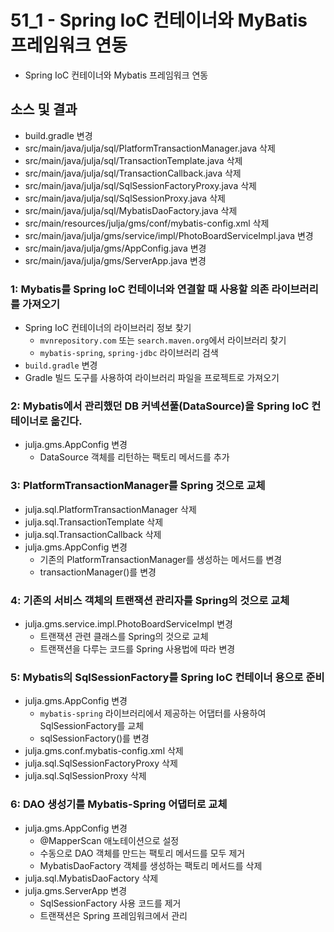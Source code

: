 # 51_1 - Spring IoC 컨테이너와 MyBatis 프레임워크 연동

- Spring IoC 컨테이너와 Mybatis 프레임워크 연동

## 소스 및 결과

- build.gradle 변경
- src/main/java/julja/sql/PlatformTransactionManager.java 삭제
- src/main/java/julja/sql/TransactionTemplate.java 삭제
- src/main/java/julja/sql/TransactionCallback.java 삭제
- src/main/java/julja/sql/SqlSessionFactoryProxy.java 삭제
- src/main/java/julja/sql/SqlSessionProxy.java 삭제
- src/main/java/julja/sql/MybatisDaoFactory.java 삭제
- src/main/resources/julja/gms/conf/mybatis-config.xml 삭제
- src/main/java/julja/gms/service/impl/PhotoBoardServiceImpl.java 변경
- src/main/java/julja/gms/AppConfig.java 변경
- src/main/java/julja/gms/ServerApp.java 변경


### 1: Mybatis를 Spring IoC 컨테이너와 연결할 때 사용할 의존 라이브러리를 가져오기

- Spring IoC 컨테이너의 라이브러리 정보 찾기
  - `mvnrepository.com` 또는 `search.maven.org`에서 라이브러리 찾기
  - `mybatis-spring`, `spring-jdbc` 라이브러리 검색 
- `build.gradle` 변경
- Gradle 빌드 도구를 사용하여 라이브러리 파일을 프로젝트로 가져오기

### 2: Mybatis에서 관리했던 DB 커넥션풀(DataSource)을 Spring IoC 컨테이너로 옮긴다.

- julja.gms.AppConfig 변경
  - DataSource 객체를 리턴하는 팩토리 메서드를 추가
  
### 3: PlatformTransactionManager를 Spring 것으로 교체

- julja.sql.PlatformTransactionManager 삭제
- julja.sql.TransactionTemplate 삭제
- julja.sql.TransactionCallback 삭제
- julja.gms.AppConfig 변경
  - 기존의 PlatformTransactionManager를 생성하는 메서드를 변경
  - transactionManager()를 변경  

### 4: 기존의 서비스 객체의 트랜잭션 관리자를 Spring의 것으로 교체

- julja.gms.service.impl.PhotoBoardServiceImpl 변경
  - 트랜잭션 관련 클래스를 Spring의 것으로 교체
  - 트랜잭션을 다루는 코드를 Spring 사용법에 따라 변경
  
### 5: Mybatis의 SqlSessionFactory를 Spring IoC 컨테이너 용으로 준비

- julja.gms.AppConfig 변경
  - `mybatis-spring` 라이브러리에서 제공하는 어댑터를 사용하여 SqlSessionFactory를 교체 
  - sqlSessionFactory()를 변경
- julja.gms.conf.mybatis-config.xml 삭제
- julja.sql.SqlSessionFactoryProxy 삭제
- julja.sql.SqlSessionProxy 삭제

### 6: DAO 생성기를 Mybatis-Spring 어댑터로 교체

- julja.gms.AppConfig 변경
  - @MapperScan 애노테이션으로 설정
  - 수동으로 DAO 객체를 만드는 팩토리 메서드를 모두 제거
  - MybatisDaoFactory 객체를 생성하는 팩토리 메서드를 삭제
- julja.sql.MybatisDaoFactory 삭제
- julja.gms.ServerApp 변경
  - SqlSessionFactory 사용 코드를 제거
  - 트랜잭션은 Spring 프레임워크에서 관리